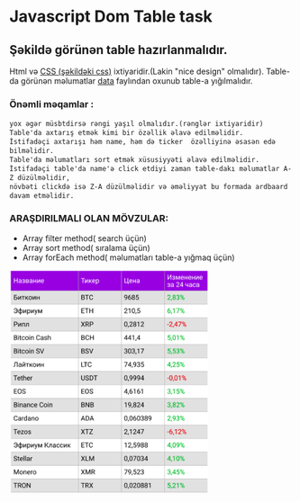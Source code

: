 # Javascript Dom Table task

## Şəkildə görünən table hazırlanmalıdır.

Html və [CSS (şəkildəki css)](./style.css) ixtiyaridir.(Lakin "nice design" olmalıdır).
Table-da görünən məlumatlar [data](./data.js) faylından oxunub table-a yığılmalıdır.

### Önəmli məqamlar :

```change property'də olan dəyəri table-a yazdırarkən əgər dəyər mənfidirsə rəngi qırmızı,
yox əgər müsbtdirsə rəngi yaşıl olmalıdır.(rənglər ixtiyaridir)
Table'da axtarış etmək kimi bir özəllik əlavə edilməlidir.
İstifadəçi axtarışı həm name, həm də ticker  özəlliyinə əsasən edə bilməlidir.
Table'da məlumatları sort etmək xüsusiyyəti əlavə edilməlidir.
İstifadəçi table'da name'ə click etdiyi zaman table-dakı məlumatlar A-Z düzülməlidir,
növbəti clickdə isə Z-A düzülməlidir və əməliyyat bu formada ardbaard davam etməlidir.
```

### ARAŞDIRILMALI OLAN MÖVZULAR:

- Array filter method( search üçün)
- Array sort method( sıralama üçün)
- Array forEach method( məlumatları table-a yığmaq üçün)

<img src="./table.png" alt="Table Image" width="70%"/>
